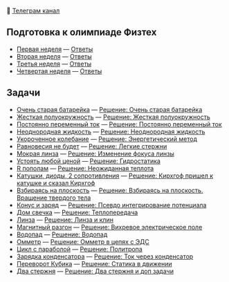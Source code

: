 🔗 [Телеграм канал](https://t.me/physolimp)

## Подготовка к олимпиаде Физтех

- [Первая неделя](../physolimp-files/Первая_неделя.pdf) — [Ответы](../physolimp-files/Первая_неделя_(ответы).pdf)
- [Вторая неделя](../physolimp-files/Вторая_неделя.pdf) — [Ответы](../physolimp-files/Вторая_неделя_(ответы).pdf)
- [Третья неделя](../physolimp-files/Третья_неделя.pdf) — [Ответы](../physolimp-files/Третья_неделя_(ответы).pdf)
- [Четвертая неделя](../physolimp-files/Четвертая_неделя.pdf) — [Ответы](../physolimp-files/Четвертая_неделя_(ответы).pdf)

## Задачи

- [Очень старая батарейка](../physolimp-files/Очень_старая_батарейка.pdf) — [Решение: Очень старая батарейка](../physolimp-files/Очень_старая_батарейка_(решение).pdf)
- [Жесткая полуокружность](../physolimp-files/Жесткая_полуокружность.pdf) — [Решение: Жесткая полуокружность](../physolimp-files/Жесткая_полуокружность_(решение).pdf)
- [Постоянно переменный ток](../physolimp-files/Постоянно_переменный_ток.pdf) — [Решение: Постоянно переменный ток](../physolimp-files/Постоянно_переменный_ток_решение.pdf)
- [Неоднородная жидкость](../physolimp-files/Неоднородная_жидкость.pdf) — [Решение: Неоднородная жидкость](../physolimp-files/Неоднородная_жидкость_(решение).pdf)
- [Укороченное колебание](../physolimp-files/Укороченное_колебание.pdf) — [Решение: Энергетический метод](../physolimp-files/Энергетический_метод.pdf)
- [Равновесия не будет](../physolimp-files/Равновесия_не_будет.pdf) — [Решение: Легкие стержни](../physolimp-files/Легкие_стержни.pdf)
- [Мокрая линза](../physolimp-files/Мокрая_линза.pdf) — [Решение: Изменение фокуса линзы](../physolimp-files/Изменение_фокуса_линзы.pdf)
- [Устоять любой ценой](../physolimp-files/Устоять_любой_ценой.pdf) — [Решение: Гидростатика](../physolimp-files/Гидростатика.pdf)
- [R пополам](../physolimp-files/R-пополам.pdf) — [Решение: Неожиданная теплота](../physolimp-files/Неожиданная_теплота.pdf)
- [Катушки, диоды, 2 сопротивления](../physolimp-files/Катушки-диоды-2-сопротивления.pdf) — [Решение: Кирхгоф пришел к катушке и сказал Кирхгоф](../physolimp-files/Кирхгоф_пришел_к_катушке_и_сказал_Кирхгоф.pdf)
- [Взбираясь на плоскость](../physolimp-files/Взбираясь-на-плоскость.pdf) — [Решение: Взбираясь на плоскость. Вращение твердого тела](../physolimp-files/Взбираясь_на_плоскость_Вращение_твердого_тела.pdf)
- [Конус и заряд](../physolimp-files/Конус_и_заряд.pdf) — [Решение: Псевдо интегрирование потенциала](../physolimp-files/Псевдо_интегрирование_потенциала.pdf)
- [Дом свечка](../physolimp-files/Дом_свечка.pdf) — [Решение: Теплопередача](../physolimp-files/Теплопередача.pdf)
- [Линза](../physolimp-files/Линза.pdf) — [Решение: Линза и клин](../physolimp-files/Линза_и_клин.pdf)
- [Магнитный разгон](../physolimp-files/Магнитный_разгон.pdf) — [Решение: Вихревое электрическое поле](../physolimp-files/Вихревое_электрическое_поле.pdf)
- [Водопад](../physolimp-files/Водопад.pdf) — [Решение: Водопад](../physolimp-files/Водопад_(1).pdf)
- [Омметр](../physolimp-files/Омметр.pdf) — [Решение: Омметр в цепях с ЭДС](../physolimp-files/Омметр_в_цепях_с_ЭДС.pdf)
- [Цикл с параболой](../physolimp-files/Цикл_с_параболой.pdf) — [Решение: Политропа](../physolimp-files/Политропа.pdf)
- [Зарядка конденсатора](../physolimp-files/Зарядка_конденсатора.pdf) — [Решение: Ток через конденсатор](../physolimp-files/Ток_через_конденсатор.pdf)
- [Переворот Кубика](../physolimp-files/Переворот_Кубика.pdf) — [Решение: Статика в движении](../physolimp-files/Статика_в_движении.pdf)
- [Два стержня](../physolimp-files/Два_стержня.pdf) — [Решение: Два стержня и доп задачи](../physolimp-files/Два_стержня.pdf)